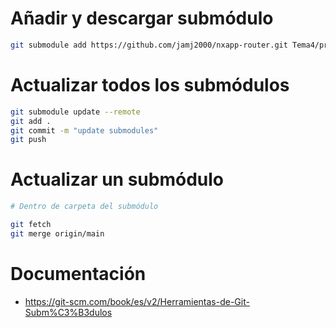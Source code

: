 # Añadir y descargar submódulo

```sh
git submodule add https://github.com/jamj2000/nxapp-router.git Tema4/proyectos/nxapp-router
```

# Actualizar todos los submódulos

```sh
git submodule update --remote
git add .
git commit -m "update submodules"
git push
```


# Actualizar un submódulo

```sh
# Dentro de carpeta del submódulo

git fetch
git merge origin/main
```

# Documentación

- https://git-scm.com/book/es/v2/Herramientas-de-Git-Subm%C3%B3dulos 
